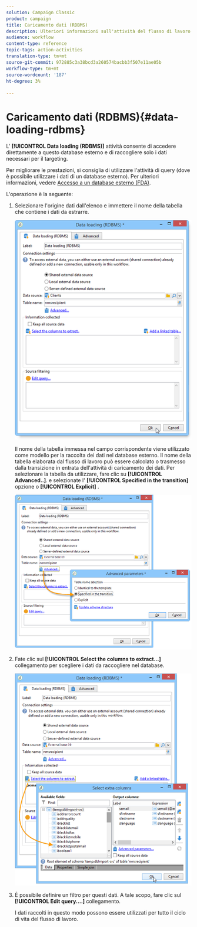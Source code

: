 ```yaml
---
solution: Campaign Classic
product: campaign
title: Caricamento dati (RDBMS)
description: Ulteriori informazioni sull'attività del flusso di lavoro di caricamento dati (RDBMS)
audience: workflow
content-type: reference
topic-tags: action-activities
translation-type: tm+mt
source-git-commit: 972885c3a38bcd3a260574bacbb3f507e11ae05b
workflow-type: tm+mt
source-wordcount: '187'
ht-degree: 3%

---
```



# Caricamento dati (RDBMS){#data-loading-rdbms}

L&#39; **[!UICONTROL Data loading (RDBMS)]** attività consente di accedere direttamente a questo database esterno e di raccogliere solo i dati necessari per il targeting.

Per migliorare le prestazioni, si consiglia di utilizzare l&#39;attività di query (dove è possibile utilizzare i dati di un database esterno). Per ulteriori informazioni, vedere [Accesso a un database esterno (FDA)](../../workflow/using/accessing-an-external-database--fda-.md).

L&#39;operazione è la seguente:

1. Selezionare l&#39;origine dati dall&#39;elenco e immettere il nome della tabella che contiene i dati da estrarre.

   ![](assets/s_advuser_wf_sgbd_sample_1.png)

   Il nome della tabella immessa nel campo corrispondente viene utilizzato come modello per la raccolta dei dati nel database esterno. Il nome della tabella elaborata dal flusso di lavoro può essere calcolato o trasmesso dalla transizione in entrata dell&#39;attività di caricamento dei dati. Per selezionare la tabella da utilizzare, fare clic su **[!UICONTROL Advanced..]**. e selezionate l&#39; **[!UICONTROL Specified in the transition]** opzione o **[!UICONTROL Explicit]** .

   ![](assets/s_advuser_wf_sgbd_sample_5.png)

1. Fate clic sul **[!UICONTROL Select the columns to extract...]** collegamento per scegliere i dati da raccogliere nel database.

   ![](assets/s_advuser_wf_sgbd_sample_2.png)

1. È possibile definire un filtro per questi dati. A tale scopo, fare clic sul **[!UICONTROL Edit query....]** collegamento.

   I dati raccolti in questo modo possono essere utilizzati per tutto il ciclo di vita del flusso di lavoro.

